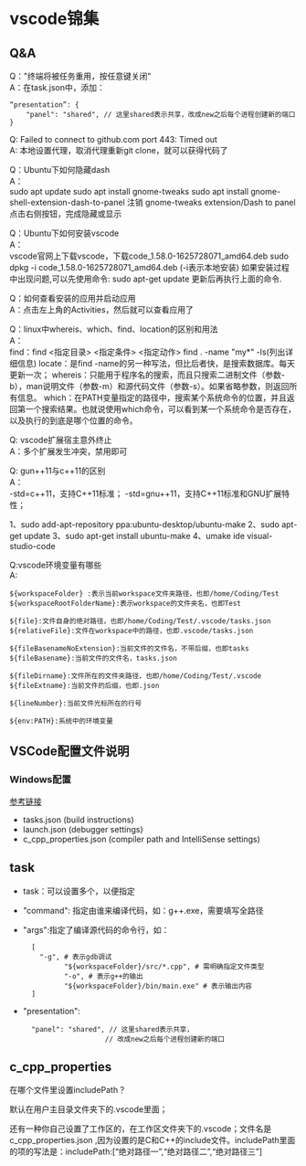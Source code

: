 # vscode锦集 #

##  Q&A

Q："终端将被任务重用，按任意键关闭"  
A：在task.json中，添加：  
	
	“presentation”: {
		"panel": "shared", // 这里shared表示共享，改成new之后每个进程创建新的端口
	}
 
Q: Failed to connect to github.com port 443: Timed out  
A: 本地设置代理，取消代理重新git clone，就可以获得代码了  

Q：Ubuntu下如何隐藏dash   
A：  
sudo apt update
sudo apt install gnome-tweaks
sudo apt install gnome-shell-extension-dash-to-panel
注销
gnome-tweaks
extension/Dash to panel 点击右侧按钮，完成隐藏或显示

Q：Ubuntu下如何安装vscode  
A：  
vscode官网上下载vscode，下载code_1.58.0-1625728071_amd64.deb
sudo dpkg -i code_1.58.0-1625728071_amd64.deb (-i表示本地安装)
如果安装过程中出现问题,可以先使用命令:
sudo apt-get update
更新后再执行上面的命令.

Q：如何查看安装的应用并启动应用   
A：点击左上角的Activities，然后就可以查看应用了  

Q：linux中whereis、which、find、location的区别和用法  
A：  
find：find <指定目录> <指定条件> <指定动作> find . -name "my*" -ls(列出详细信息)
locate：是find -name的另一种写法，但比后者快，是搜索数据库。每天更新一次；
whereis：只能用于程序名的搜索，而且只搜索二进制文件（参数-b），man说明文件（参数-m）和源代码文件（参数-s）。如果省略参数，则返回所有信息。
which：在PATH变量指定的路径中，搜索某个系统命令的位置，并且返回第一个搜索结果。也就说使用which命令，可以看到某一个系统命令是否存在，以及执行的到底是哪个位置的命令。

Q: vscode扩展宿主意外终止  
A：多个扩展发生冲突，禁用即可  

Q: gun++11与c++11的区别  
A：  
-std=c++11，支持C++11标准；
-std=gnu++11，支持C++11标准和GNU扩展特性；

1、sudo add-apt-repository ppa:ubuntu-desktop/ubuntu-make
2、sudo apt-get update
3、sudo apt-get install ubuntu-make
4、umake ide visual-studio-code

Q:vscode环境变量有哪些  
A:

	${workspaceFolder} :表示当前workspace文件夹路径，也即/home/Coding/Test
	${workspaceRootFolderName}:表示workspace的文件夹名，也即Test
	
	${file}:文件自身的绝对路径，也即/home/Coding/Test/.vscode/tasks.json
	${relativeFile}:文件在workspace中的路径，也即.vscode/tasks.json
	
	${fileBasenameNoExtension}:当前文件的文件名，不带后缀，也即tasks
	${fileBasename}:当前文件的文件名，tasks.json
	
	${fileDirname}:文件所在的文件夹路径，也即/home/Coding/Test/.vscode
	${fileExtname}:当前文件的后缀，也即.json
	
	${lineNumber}:当前文件光标所在的行号
	
	${env:PATH}:系统中的环境变量



## VSCode配置文件说明

### Windows配置

[参考链接](https://code.visualstudio.com/docs/cpp/config-msvc)


- tasks.json (build instructions)
- launch.json (debugger settings)
- c_cpp_properties.json (compiler path and IntelliSense settings)

## task

- task：可以设置多个，以便指定

- "command": 指定由谁来编译代码，如：g++.exe，需要填写全路径
- "args":指定了编译源代码的命令行，如：

		[
		  "-g", # 表示gdb调试
                "${workspaceFolder}/src/*.cpp", # 需明确指定文件类型
                "-o", # 表示g++的输出
                "${workspaceFolder}/bin/main.exe" # 表示输出内容
		]
- "presentation": 
	
		"panel": "shared", // 这里shared表示共享，
						  // 改成new之后每个进程创建新的端口

## c\_cpp\_properties

在哪个文件里设置includePath？

默认在用户主目录文件夹下的.vscode里面；

还有一种你自己设置了工作区的，在工作区文件夹下的.vscode；文件名是c_cpp_properties.json ,因为设置的是C和C++的include文件。includePath里面的项的写法是：includePath:[“绝对路径一”,“绝对路径二”,“绝对路径三”]






